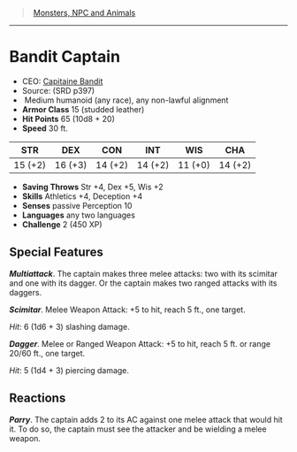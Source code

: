 ﻿---
!MonsterVO
Type: humanoid (any race)
Size: Medium
Alignment: any non-lawful alignment
ArmorClass: 15 (studded leather)
HitPoints: 65 (10d8 + 20)
Speed: 30 ft.
Strength: 15 (+2)
Dexterity: 16 (+3)
Constitution: 14 (+2)
Intelligence: 14 (+2)
Wisdom: 11 (+0)
Charisma: 14 (+2)
SavingThrows: Str +4, Dex +5, Wis +2
Skills: Athletics +4, Deception +4
Senses: passive Perception 10
Languages: any two languages
Challenge: 2 (450 XP)
Id: monsters_vo.md#bandit-captain
ParentLink: monsters_vo.md#monsters-npc-and-animals
Name: Bandit Captain
ParentName: Monsters, NPC and Animals
NameLevel: 1
AltName: '[Capitaine Bandit](hd_monsters_capitaine_bandit.md)'
Source: (SRD p397)
---
> [Monsters, NPC and Animals](srd_monsters.md)

---

# Bandit Captain

- CEO: [Capitaine Bandit](hd_monsters_capitaine_bandit.md)
- Source: (SRD p397)
-  Medium humanoid (any race), any non-lawful alignment
- **Armor Class** 15 (studded leather)
- **Hit Points** 65 (10d8 + 20)
- **Speed** 30 ft.

|STR|DEX|CON|INT|WIS|CHA|
|---|---|---|---|---|---|
|15 (+2)|16 (+3)|14 (+2)|14 (+2)|11 (+0)|14 (+2)|

- **Saving Throws** Str +4, Dex +5, Wis +2
- **Skills** Athletics +4, Deception +4
- **Senses** passive Perception 10
- **Languages** any two languages
- **Challenge** 2 (450 XP)

## Special Features

**_Multiattack_**. The captain makes three melee attacks: two with its scimitar and one with its dagger. Or the captain makes two ranged attacks with its daggers.

**_Scimitar_**. Melee Weapon Attack: +5 to hit, reach 5 ft., one target.

_Hit_: 6 (1d6 + 3) slashing damage.

**_Dagger_**. Melee or Ranged Weapon Attack: +5 to hit, reach 5 ft. or range 20/60 ft., one target.

_Hit_: 5 (1d4 + 3) piercing damage.

## Reactions

**_Parry_**. The captain adds 2 to its AC against one melee attack that would hit it. To do so, the captain must see the attacker and be wielding a melee weapon.

